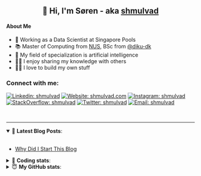 <h2 align="center">
	👋 Hi, I'm Søren - aka <a href="https://shmulvad.com">shmulvad</a>
</h2>

#### About Me
- 🤖 Working as a Data Scientist at Singapore Pools
- 📚 Master of Computing from [NUS], BSc from [@diku-dk]
- 🧠 My field of specialization is artificial intelligence
- 👨‍🏫 I enjoy sharing my knowledge with others
- 👨‍💻 I love to build my own stuff

### Connect with me:

[![Linkedin: shmulvad](https://img.shields.io/badge/shmulvad-blue?style=flat&logo=Linkedin&logoColor=white)][linkedin]
[![Website: shmulvad.com](https://img.shields.io/badge/shmulvad.com-47CCCC?&style=flat&logo=Google-Chrome&logoColor=white)][website]
[![Instagram: shmulvad](https://img.shields.io/badge/-@shmulvad-purple?style=flat&logo=Instagram&logoColor=white)][instagram]
[![StackOverflow: shmulvad](https://img.shields.io/badge/shmulvad-FE7A16?style=flat&logo=stack-overflow&logoColor=white)][stackOverflow]
[![Twitter: shmulvad](https://img.shields.io/badge/@shmulvad-1ca0f1?style=flat&logo=twitter&logoColor=white)][twitter]
[![Email: shmulvad](https://img.shields.io/badge/shmulvad-D14836?style=flat&logo=gmail&logoColor=white)][mail]

<br />

---

<details open>
 <summary>📕 <b>Latest Blog Posts</b>: </summary>

<br>

<!-- BLOG-POST-LIST:START -->
- [Why Did I Start This Blog](https://shmulvad.com/blog/why-did-start-this-blog)
<!-- BLOG-POST-LIST:END -->

</details>

<!-- --- -->

<details>
 <summary>🤖 <b>Coding stats</b>: </summary>

<br>

NOTE: Doesn't track coding at work or work done in environments such as Jupyter Notebooks.

<!--START_SECTION:waka-->
![Code Time](http://img.shields.io/badge/Code%20Time-2%2C722%20hrs%2010%20mins-blue)

**I'm a Night 🦉** 

```text
🌞 Morning                517 commits         ██░░░░░░░░░░░░░░░░░░░░░░░   08.22 % 
🌆 Daytime                1709 commits        ███████░░░░░░░░░░░░░░░░░░   27.18 % 
🌃 Evening                2521 commits        ██████████░░░░░░░░░░░░░░░   40.10 % 
🌙 Night                  1540 commits        ██████░░░░░░░░░░░░░░░░░░░   24.49 % 
```


📊 **This Week I Spent My Time On** 

```text
💬 Programming Languages: 
Python                   8 hrs 15 mins       ██████████░░░░░░░░░░░░░░░   40.21 % 
TypeScript               7 hrs 24 mins       █████████░░░░░░░░░░░░░░░░   36.08 % 
Other                    2 hrs 55 mins       ████░░░░░░░░░░░░░░░░░░░░░   14.29 % 
JSON                     55 mins             █░░░░░░░░░░░░░░░░░░░░░░░░   04.52 % 
Text                     22 mins             ░░░░░░░░░░░░░░░░░░░░░░░░░   01.79 % 

🔥 Editors: 
VS Code                  17 hrs 22 mins      █████████████████████░░░░   84.69 % 
Zsh                      2 hrs 55 mins       ████░░░░░░░░░░░░░░░░░░░░░   14.29 % 
Sublime Text             12 mins             ░░░░░░░░░░░░░░░░░░░░░░░░░   01.03 % 

🐱‍💻 Projects: 
km24-core                19 hrs 7 mins       ███████████████████████░░   93.19 % 
skibsregistret           42 mins             █░░░░░░░░░░░░░░░░░░░░░░░░   03.46 % 
hit-locator              14 mins             ░░░░░░░░░░░░░░░░░░░░░░░░░   01.22 % 
Terminal                 11 mins             ░░░░░░░░░░░░░░░░░░░░░░░░░   00.92 % 
Unknown Project          6 mins              ░░░░░░░░░░░░░░░░░░░░░░░░░   00.55 % 
```


 Last Updated on 21/08/2024 18:46:06 UTC
<!--END_SECTION:waka-->

</details>

<!-- --- -->

<details>
 <summary>😇 <b>My GitHub stats</b>: </summary>

<br>

<img align="left" alt="shmulvad's Github Stats" src="https://github-readme-stats.vercel.app/api?username=shmulvad&show_icons=true&hide_border=true" />

</details>



[website]: https://shmulvad.com
[twitter]: https://twitter.com/shmulvad
[linkedin]: https://linkedin.com/in/shmulvad
[instagram]: https://instagram.com/shmulvad
[stackOverflow]: https://stackoverflow.com/users/9248793/shmulvad
[mail]: mailto:shmulvad@gmail.com
[@diku-dk]: https://github.com/diku-dk
[github]: https://github.com/shmulvad
[NUS]: https://www.nus.edu.sg
